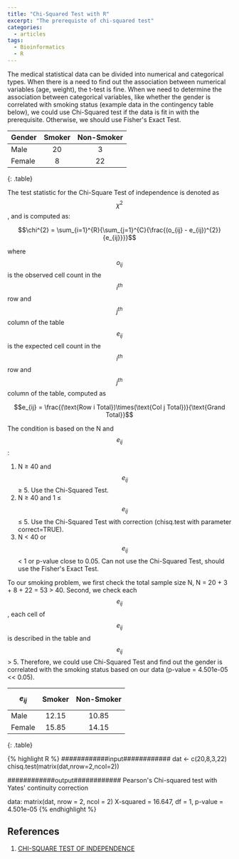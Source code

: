 ```yaml
---
title: "Chi-Squared Test with R"
excerpt: "The prerequiste of chi-squared test"
categories:
  - articles
tags:
  - Bioinformatics
  - R
---
```


The medical statistical data can be divided into numerical and categorical types. When there is a need to find out the association between numerical variables (age, weight), the t-test is fine. When we need to determine the association between categorical variables, like whether the gender is correlated with smoking status (example data in the contingency table below), we could use Chi-Squared test if the data is fit in with the prerequisite. Otherwise, we should use Fisher's Exact Test.

| Gender | Smoker | Non-Smoker |
|:--------|:-------:|:-------:|
| Male  | 20 | 3 |
| Female| 8 | 22 |
{: .table}


The test statistic for the Chi-Square Test of independence is denoted as $$\chi^{2}$$, and is computed as:

$$\chi^{2} = \sum_{i=1}^{R}{\sum_{j=1}^{C}{\frac{(o_{ij} - e_{ij})^{2}}{e_{ij}}}}$$

where
$$o_{ij}$$ is the observed cell count in the $$i^{th}$$ row and $$j^{th}$$ column of the table
$$e_{ij}$$ is the expected cell count in the $$i^{th}$$ row and $$j^{th}$$ column of the table, computed as

$$e_{ij} = \frac{(\text{Row i Total})\times(\text{Col j Total})}{\text{Grand Total}}$$

The condition is based on the N and $$e_{ij}$$:
1. N ≥ 40 and $$e_{ij}$$ ≥ 5. Use the Chi-Squared Test.
2. N ≥ 40 and 1 ≤ $$e_{ij}$$ ≤ 5. Use the Chi-Squared Test with correction (chisq.test with parameter correct=TRUE).
3. N < 40 or $$e_{ij}$$ < 1 or p-value close to 0.05. Can not use the Chi-Squared Test, should use the Fisher's Exact Test.

To our smoking problem, we first check the total sample size N, N = 20 + 3 + 8 + 22 = 53 > 40. Second, we check each $$e_{ij}$$, each cell of $$e_{ij}$$ is described in the table and $$e_{ij}$$ > 5. Therefore, we could use Chi-Squared Test and find out the gender is correlated with the smoking status based on our data (p-value = 4.501e-05 << 0.05).

| $$e_{ij}$$ | Smoker | Non-Smoker |
|:--------|:-------:|:-------:|
| Male  | 12.15 | 10.85 |
| Female| 15.85 | 14.15 |
{: .table}

{% highlight R %}
############input############
dat <- c(20,8,3,22)
chisq.test(matrix(dat,nrow=2,ncol=2))

############output############
	Pearson's Chi-squared test with Yates' continuity correction

data:  matrix(dat, nrow = 2, ncol = 2)
X-squared = 16.647, df = 1, p-value = 4.501e-05
{% endhighlight %}

## References

1. [CHI-SQUARE TEST OF INDEPENDENCE](https://libguides.library.kent.edu/SPSS/ChiSquare)
